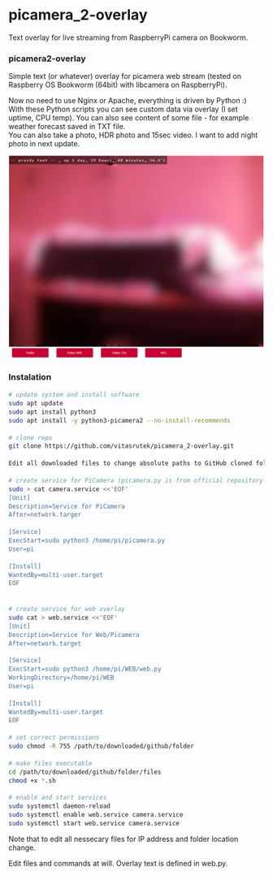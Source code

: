 # picamera_2-overlay
Text overlay for live streaming from RaspberryPi camera on Bookworm.

### picamera2-overlay
Simple text (or whatever) overlay for picamera web stream (tested on Raspberry OS Bookworm (64bit) with libcamera on RaspberryPi).
   
Now no need to use Nginx or Apache, everything is driven by Python :)   
With these Python scripts you can see custom data via overlay (I set uptime, CPU temp). You can also see content of some file - for example weather forecast saved in TXT file.   
You can also take a photo, HDR photo and 15sec video. I want to add night photo in next update.

![screenshot](https://github.com/vitasrutek/picamera_2-overlay/blob/v2/files/screen.png)

### Instalation

```sh
# update system and install software
sudo apt update
sudo apt install python3
sudo apt install -y python3-picamera2 --no-install-recommends

# clone repo
git clone https://github.com/vitasrutek/picamera_2-overlay.git

Edit all downloaded files to change absolute paths to GitHub cloned folder

# create service for PiCamera (picamera.py is from official repository picamera2 - mjpeg_server - only edited for rotation and resolution)
sudo > cat camera.service <<'EOF'
[Unit]
Description=Service for PiCamera
After=network.targer

[Service]
ExecStart=sudo python3 /home/pi/picamera.py
User=pi

[Install]
WantedBy=multi-user.target
EOF


# create service for web overlay
sudo cat > web.service <<'EOF'
[Unit]
Description=Service for Web/Picamera
After=network.target

[Service]
ExecStart=sudo python3 /home/pi/WEB/web.py
WorkingDirectory=/home/pi/WEB
User=pi

[Install]
WantedBy=multi-user.target
EOF

# set correct permissions
sudo chmod -R 755 /path/to/downloaded/github/folder

# make files executable
cd /path/to/downloaded/github/folder/files
chmod +x *.sh

# enable and start services
sudo systemctl daemon-reload
sudo systemctl enable web.service camera.service
sudo systemctl start web.service camera.service
```


Note that to edit all nessecary files for IP address and folder location change.

Edit files and commands at will. Overlay text is defined in web.py.
